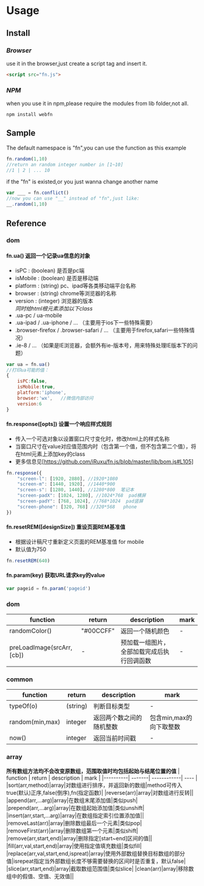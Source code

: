 # Usage
## Install 
### *Browser* 
use it in the browser,just create a script tag and insert it.
```html
<script src="fn.js">
```

### *NPM*
when you use it in npm,please require the modules from lib folder,not all.
```shell
npm install webfn
```

## Sample
The default namespace is "fn",you can use the function as this example
```javascript
fn.random(1,10)
//return an random integer number in [1~10]
//1 | 2 | ... 10 
```
if the "fn" is existed,or you just wanna change another name
```javascript
var ___ = fn.conflict()
//now you can use "__" instead of "fn",just like:
__.random(1,10)
```

## Reference

### dom 
#### fn.ua() 返回一个记录ua信息的对象
*  isPC : (boolean) 是否是pc端
*  isMobile : (boolean) 是否是移动端
*  platform : (string) pc、ipad等各类移动端平台名称
*  browser : (string) chrome等浏览器的名称
*  version : (integer) 浏览器的版本  
*同时给html根元素添加以下class*
*  .ua-pc / ua-mobile
*  .ua-ipad / .ua-iphone / ... （主要用于ios下一些特殊需要）
*  .browser-firefox / .browser-safari / ... （主要用于firefox,safari一些特殊情况）
*  .ie-8 / ... （如果是IE浏览器，会额外有ie-版本号，用来特殊处理IE版本下的问题）
```javascript
var ua = fn.ua()
//打印ua可能的值：
{
    isPC:false,
    isMobile:true,
    platform:'iphone',
    browser:'wx',   //微信内部访问
    version:6
}
```
#### fn.response([opts]) 设置一个响应样式规则
* 传入一个可选对象以设置窗口尺寸变化时，修改html上的样式名称
* 当窗口尺寸在value对应值范围内时（包含第一个值，但不包含第二个值），将在html元素上添加key的class
* 更多信息见[https://github.com/iRuxu/fn.js/blob/master/lib/bom.js#L105]
```javascript
fn.response({
    "screen-l": [1920, 2880], //1920*1080
    "screen-m": [1440, 1920], //1440*900
    "screen-s": [1280, 1440], //1280*800  笔记本
    "screen-padX": [1024, 1280], //1024*768  pad横屏
    "screen-padY": [768, 1024], //768*1024  pad竖屏
    "screen-phone": [320, 768] //320*568   phone
})
```
#### fn.resetREM([designSize]) 重设页面REM基准值
* 根据设计稿尺寸重新定义页面的REM基准值 for mobile
* 默认值为750
```javascript
fn.resetREM(640)
```

#### fn.param(key) 获取URL请求key的value
```javascript
var pageid = fn.param('pageid')
```

### dom
| function | return | description | mark |
|----------| -------| ------------| ---- |
|randomColor()|"#00CCFF"|返回一个随机颜色|-|
|preLoadImage(srcArr,[cb])|-|预加载一组图片，全部加载完成后执行回调函数|-|

### common
| function | return | description | mark |
|----------| -------| ------------| ---- |
| typeOf(o)| (string)|判断目标类型|-|
|random(min,max)|integer|返回两个数之间的随机整数|包含min,max的向下取整数|
| now()|integer|返回当前时间戳|-|

### array 
**所有数组方法均不会改变原数组，范围取值时均包括起始与结尾位置的值**
| function | return | description | mark |
|----------| -------| ------------| ---- |
|sort(arr,method)|array|对数组进行排序，并返回新的数组|method可传入true(默认)正序,false(倒序),fn(指定函数)|
|reverse(arr)|array|对数组进行反转||
|append(arr,...arg)|array|在数组末尾添加值|类似push|
|prepend(arr,...arg)|array|在数组起始添加值|类似unshift|
|insert(arr,start,...arg)|array|在数组指定索引位置添加值||
|removeLast(arr)|array|删除数组最后一个元素|类似pop|
|removeFirst(arr)|array|删除数组第一个元素|类似shift|
|remove(arr,start,end)|array|删除指定[start~end]区间的值||
|fill(arr,val,start,end)|array|使用指定值填充数组|类似fill|
|replace(arr,val,start,end,ispreat)|array|使用外部数组替换目标数组的部分值|isrepeat指定当外部数组长度不够需要替换的区间时是否重复，默认false|
|slice(arr,start,end)|array|截取数组范围值|类似slice|
|clean(arr)|array|移除数组中的假值、空值、无效值||





